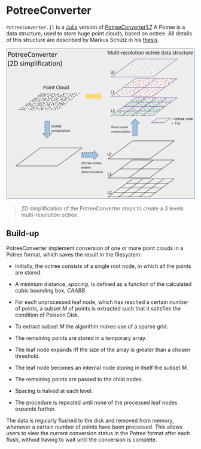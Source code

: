 # PotreeConverter

`PotreeConverter.jl` is a [Julia](http://julialang.org) version of [PotreeConverter1.7](https://github.com/potree/PotreeConverter/tree/c981602744a11c91e8bc1de55bc21be5af0f14b8)
A Potree is a data structure, used to store huge point clouds, based on octree. All details of this structure are described by Markus Schütz in his [thesis](https://www.cg.tuwien.ac.at/research/publications/2016/SCHUETZ-2016-POT/SCHUETZ-2016-POT-thesis.pdf).

![potree](./images/potreeconverter.png)
> 2D simplification of the PotreeConverter steps to create a 3 levels multi-resolution octree.

## Build-up
 PotreeConverter implement conversion of one or more point clouds in a Potree format, which saves the result in the filesystem:

 - Initially, the octree consists of a single root node, in which all the points are stored.

 - A minimum distance, *spacing*, is defined as a function of the calculated cubic bounding box, *CAABB*.

 - For each unprocessed leaf node, which has reached a certain number of points, a subset *M* of points is extracted such that it satisfies the condition of Poisson Disk.

 - To extract subset *M* the algorithm makes use of a sparse grid. 

 - The remaining points are stored in a temporary array.

 - The leaf node expands iff the size of the array is greater than a chosen threshold.

 - The leaf node becomes an internal node storing in itself the subset *M*.

 - The remaining points are passed to the child nodes.

 - Spacing is halved at each level.

 - The procedure is repeated until none of the processed leaf nodes expands further.


The data is regularly flushed to the disk and removed from memory, whenever a certain number of points have been processed. This allows users to view the current conversion status in the Potree format after each flush, without having to wait until the conversion is complete.
